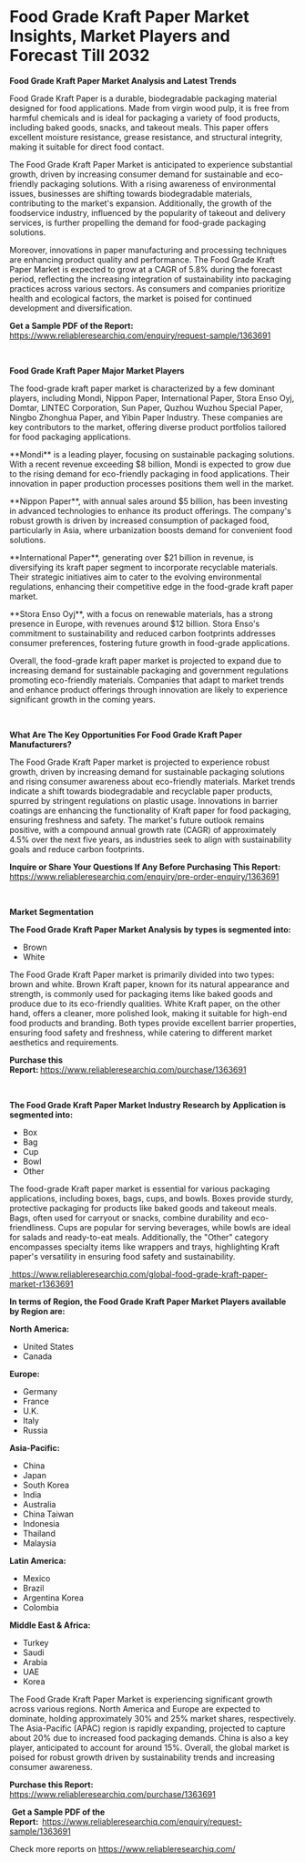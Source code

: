 <p><h1>Food Grade Kraft Paper Market Insights, Market Players and Forecast Till 2032</h1></p><p><strong>Food Grade Kraft Paper Market Analysis and Latest Trends</strong></p>
<p><p>Food Grade Kraft Paper is a durable, biodegradable packaging material designed for food applications. Made from virgin wood pulp, it is free from harmful chemicals and is ideal for packaging a variety of food products, including baked goods, snacks, and takeout meals. This paper offers excellent moisture resistance, grease resistance, and structural integrity, making it suitable for direct food contact.</p><p>The Food Grade Kraft Paper Market is anticipated to experience substantial growth, driven by increasing consumer demand for sustainable and eco-friendly packaging solutions. With a rising awareness of environmental issues, businesses are shifting towards biodegradable materials, contributing to the market's expansion. Additionally, the growth of the foodservice industry, influenced by the popularity of takeout and delivery services, is further propelling the demand for food-grade packaging solutions.</p><p>Moreover, innovations in paper manufacturing and processing techniques are enhancing product quality and performance. The Food Grade Kraft Paper Market is expected to grow at a CAGR of 5.8% during the forecast period, reflecting the increasing integration of sustainability into packaging practices across various sectors. As consumers and companies prioritize health and ecological factors, the market is poised for continued development and diversification.</p></p>
<p><strong>Get a Sample PDF of the Report:&nbsp;</strong> <a href="https://www.reliableresearchiq.com/enquiry/request-sample/1363691?utm_campaign=1123&utm_medium=2&utm_source=Github&utm_content=ia&utm_term=03022025&utm_id=food-grade-kraft-paper">https://www.reliableresearchiq.com/enquiry/request-sample/1363691</a></p>
<p>&nbsp;</p>
<p><strong>Food Grade Kraft Paper Major Market Players</strong></p>
<p><p>The food-grade kraft paper market is characterized by a few dominant players, including Mondi, Nippon Paper, International Paper, Stora Enso Oyj, Domtar, LINTEC Corporation, Sun Paper, Quzhou Wuzhou Special Paper, Ningbo Zhonghua Paper, and Yibin Paper Industry. These companies are key contributors to the market, offering diverse product portfolios tailored for food packaging applications.</p><p>**Mondi** is a leading player, focusing on sustainable packaging solutions. With a recent revenue exceeding $8 billion, Mondi is expected to grow due to the rising demand for eco-friendly packaging in food applications. Their innovation in paper production processes positions them well in the market.</p><p>**Nippon Paper**, with annual sales around $5 billion, has been investing in advanced technologies to enhance its product offerings. The company's robust growth is driven by increased consumption of packaged food, particularly in Asia, where urbanization boosts demand for convenient food solutions.</p><p>**International Paper**, generating over $21 billion in revenue, is diversifying its kraft paper segment to incorporate recyclable materials. Their strategic initiatives aim to cater to the evolving environmental regulations, enhancing their competitive edge in the food-grade kraft paper market.</p><p>**Stora Enso Oyj**, with a focus on renewable materials, has a strong presence in Europe, with revenues around $12 billion. Stora Enso's commitment to sustainability and reduced carbon footprints addresses consumer preferences, fostering future growth in food-grade applications.</p><p>Overall, the food-grade kraft paper market is projected to expand due to increasing demand for sustainable packaging and government regulations promoting eco-friendly materials. Companies that adapt to market trends and enhance product offerings through innovation are likely to experience significant growth in the coming years.</p></p>
<p>&nbsp;</p>
<p><strong>What Are The Key Opportunities For Food Grade Kraft Paper Manufacturers?</strong></p>
<p><p>The Food Grade Kraft Paper market is projected to experience robust growth, driven by increasing demand for sustainable packaging solutions and rising consumer awareness about eco-friendly materials. Market trends indicate a shift towards biodegradable and recyclable paper products, spurred by stringent regulations on plastic usage. Innovations in barrier coatings are enhancing the functionality of Kraft paper for food packaging, ensuring freshness and safety. The market's future outlook remains positive, with a compound annual growth rate (CAGR) of approximately 4.5% over the next five years, as industries seek to align with sustainability goals and reduce carbon footprints.</p></p>
<p><strong>Inquire or Share Your Questions If Any Before Purchasing This Report:</strong> <a href="https://www.reliableresearchiq.com/enquiry/pre-order-enquiry/1363691?utm_campaign=1123&utm_medium=2&utm_source=Github&utm_content=ia&utm_term=03022025&utm_id=food-grade-kraft-paper">https://www.reliableresearchiq.com/enquiry/pre-order-enquiry/1363691</a></p>
<p>&nbsp;</p>
<p><strong>Market Segmentation</strong></p>
<p><strong>The Food Grade Kraft Paper Market Analysis by types is segmented into:</strong></p>
<p><ul><li>Brown</li><li>White</li></ul></p>
<p><p>The Food Grade Kraft Paper market is primarily divided into two types: brown and white. Brown Kraft paper, known for its natural appearance and strength, is commonly used for packaging items like baked goods and produce due to its eco-friendly qualities. White Kraft paper, on the other hand, offers a cleaner, more polished look, making it suitable for high-end food products and branding. Both types provide excellent barrier properties, ensuring food safety and freshness, while catering to different market aesthetics and requirements.</p></p>
<p><strong>Purchase this Report:&nbsp;</strong><a href="https://www.reliableresearchiq.com/purchase/1363691?utm_campaign=1123&utm_medium=2&utm_source=Github&utm_content=ia&utm_term=03022025&utm_id=food-grade-kraft-paper">https://www.reliableresearchiq.com/purchase/1363691</a></p>
<p>&nbsp;</p>
<p><strong>The Food Grade Kraft Paper Market Industry Research by Application is segmented into:</strong></p>
<p><ul><li>Box</li><li>Bag</li><li>Cup</li><li>Bowl</li><li>Other</li></ul></p>
<p><p>The food-grade Kraft paper market is essential for various packaging applications, including boxes, bags, cups, and bowls. Boxes provide sturdy, protective packaging for products like baked goods and takeout meals. Bags, often used for carryout or snacks, combine durability and eco-friendliness. Cups are popular for serving beverages, while bowls are ideal for salads and ready-to-eat meals. Additionally, the "Other" category encompasses specialty items like wrappers and trays, highlighting Kraft paper's versatility in ensuring food safety and sustainability.</p></p>
<p><a href="https://www.reliableresearchiq.com/global-food-grade-kraft-paper-market-r1363691?utm_campaign=1123&utm_medium=2&utm_source=Github&utm_content=ia&utm_term=03022025&utm_id=food-grade-kraft-paper">&nbsp;https://www.reliableresearchiq.com/global-food-grade-kraft-paper-market-r1363691</a></p>
<p><strong>In terms of Region, the Food Grade Kraft Paper Market Players available by Region are:</strong></p>
<p>
    <p> <strong> North America: </strong>
        <ul>
            <li>United States</li>
            <li>Canada</li>
        </ul>
        </p> 
    <p> <strong> Europe: </strong>
        <ul>
            <li>Germany</li>
            <li>France</li>
            <li>U.K.</li>
            <li>Italy</li>
            <li>Russia</li>
        </ul>
        </p> 
    <p> <strong> Asia-Pacific: </strong>
        <ul>
            <li>China</li>
            <li>Japan</li>
            <li>South Korea</li>
            <li>India</li>
            <li>Australia</li>
            <li>China Taiwan</li>
            <li>Indonesia</li>
            <li>Thailand</li>
            <li>Malaysia</li>
        </ul>
        </p> 
    <p> <strong> Latin America: </strong>
        <ul>
            <li>Mexico</li>
            <li>Brazil</li>
            <li>Argentina Korea</li>
            <li>Colombia</li>
        </ul>
        </p> 
    <p> <strong> Middle East & Africa: </strong>
        <ul>
            <li>Turkey</li>
            <li>Saudi</li>
            <li>Arabia</li>
            <li>UAE</li>
            <li>Korea</li>
        </ul>
    </p>
    </p>
<p><p>The Food Grade Kraft Paper Market is experiencing significant growth across various regions. North America and Europe are expected to dominate, holding approximately 30% and 25% market shares, respectively. The Asia-Pacific (APAC) region is rapidly expanding, projected to capture about 20% due to increased food packaging demands. China is also a key player, anticipated to account for around 15%. Overall, the global market is poised for robust growth driven by sustainability trends and increasing consumer awareness.</p></p>
<p><strong>Purchase this Report: </strong><a href="https://www.reliableresearchiq.com/purchase/1363691?utm_campaign=1123&utm_medium=2&utm_source=Github&utm_content=ia&utm_term=03022025&utm_id=food-grade-kraft-paper">https://www.reliableresearchiq.com/purchase/1363691</a></p>
<p>&nbsp;<strong>Get a Sample PDF of the Report:&nbsp;&nbsp;</strong><a href="https://www.reliableresearchiq.com/enquiry/request-sample/1363691?utm_campaign=1123&utm_medium=2&utm_source=Github&utm_content=ia&utm_term=03022025&utm_id=food-grade-kraft-paper">https://www.reliableresearchiq.com/enquiry/request-sample/1363691</a></p>
<p><strong></strong></p>
<p>Check more reports on <a href="https://www.reliableresearchiq.com/?utm_campaign=1123&utm_medium=2&utm_source=Github&utm_content=ia&utm_term=03022025&utm_id=food-grade-kraft-paper">https://www.reliableresearchiq.com/</a></p>